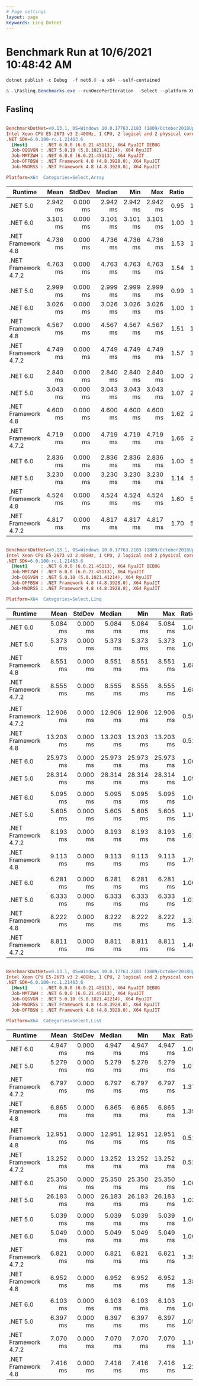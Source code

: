 ```yaml
---
# Page settings
layout: page
keywords: Linq Dotnet
---
```

# Benchmark Run at 10/6/2021 10:48:42 AM


```powershell
dotnet publish -c Debug  -f net6.0 -a x64 --self-contained
```

```powershell
& .\Faslinq.Benchmarks.exe --runOncePerIteration  -Select --platform X64
```

## Faslinq

``` ini

BenchmarkDotNet=v0.13.1, OS=Windows 10.0.17763.2183 (1809/October2018Update/Redstone5)
Intel Xeon CPU E5-2673 v3 2.40GHz, 1 CPU, 2 logical and 2 physical cores
.NET SDK=6.0.100-rc.1.21463.6
  [Host]     : .NET 6.0.0 (6.0.21.45113), X64 RyuJIT DEBUG
  Job-OQGVGN : .NET 5.0.10 (5.0.1021.41214), X64 RyuJIT
  Job-MMTZWH : .NET 6.0.0 (6.0.21.45113), X64 RyuJIT
  Job-OFFBSW : .NET Framework 4.8 (4.8.3928.0), X64 RyuJIT
  Job-MNDRSS : .NET Framework 4.8 (4.8.3928.0), X64 RyuJIT

Platform=X64  Categories=Select,Array  

```

|              Runtime |     Mean |   StdDev |   Median |      Min |      Max | Ratio |   Size |
|--------------------- |---------:|---------:|---------:|---------:|---------:|------:|------- |
|             .NET 5.0 | 2.942 ms | 0.000 ms | 2.942 ms | 2.942 ms | 2.942 ms |  0.95 |      1 |
|             .NET 6.0 | 3.101 ms | 0.000 ms | 3.101 ms | 3.101 ms | 3.101 ms |  1.00 |      1 |
|   .NET Framework 4.8 | 4.736 ms | 0.000 ms | 4.736 ms | 4.736 ms | 4.736 ms |  1.53 |      1 |
| .NET Framework 4.7.2 | 4.763 ms | 0.000 ms | 4.763 ms | 4.763 ms | 4.763 ms |  1.54 |      1 |
|                      |          |          |          |          |          |       |        |
|             .NET 5.0 | 2.999 ms | 0.000 ms | 2.999 ms | 2.999 ms | 2.999 ms |  0.99 | 100000 |
|             .NET 6.0 | 3.026 ms | 0.000 ms | 3.026 ms | 3.026 ms | 3.026 ms |  1.00 | 100000 |
|   .NET Framework 4.8 | 4.567 ms | 0.000 ms | 4.567 ms | 4.567 ms | 4.567 ms |  1.51 | 100000 |
| .NET Framework 4.7.2 | 4.749 ms | 0.000 ms | 4.749 ms | 4.749 ms | 4.749 ms |  1.57 | 100000 |
|                      |          |          |          |          |          |       |        |
|             .NET 6.0 | 2.840 ms | 0.000 ms | 2.840 ms | 2.840 ms | 2.840 ms |  1.00 |    250 |
|             .NET 5.0 | 3.043 ms | 0.000 ms | 3.043 ms | 3.043 ms | 3.043 ms |  1.07 |    250 |
|   .NET Framework 4.8 | 4.600 ms | 0.000 ms | 4.600 ms | 4.600 ms | 4.600 ms |  1.62 |    250 |
| .NET Framework 4.7.2 | 4.719 ms | 0.000 ms | 4.719 ms | 4.719 ms | 4.719 ms |  1.66 |    250 |
|                      |          |          |          |          |          |       |        |
|             .NET 6.0 | 2.836 ms | 0.000 ms | 2.836 ms | 2.836 ms | 2.836 ms |  1.00 |   5000 |
|             .NET 5.0 | 3.230 ms | 0.000 ms | 3.230 ms | 3.230 ms | 3.230 ms |  1.14 |   5000 |
|   .NET Framework 4.8 | 4.524 ms | 0.000 ms | 4.524 ms | 4.524 ms | 4.524 ms |  1.60 |   5000 |
| .NET Framework 4.7.2 | 4.817 ms | 0.000 ms | 4.817 ms | 4.817 ms | 4.817 ms |  1.70 |   5000 |
``` ini

BenchmarkDotNet=v0.13.1, OS=Windows 10.0.17763.2183 (1809/October2018Update/Redstone5)
Intel Xeon CPU E5-2673 v3 2.40GHz, 1 CPU, 2 logical and 2 physical cores
.NET SDK=6.0.100-rc.1.21463.6
  [Host]     : .NET 6.0.0 (6.0.21.45113), X64 RyuJIT DEBUG
  Job-MMTZWH : .NET 6.0.0 (6.0.21.45113), X64 RyuJIT
  Job-OQGVGN : .NET 5.0.10 (5.0.1021.41214), X64 RyuJIT
  Job-OFFBSW : .NET Framework 4.8 (4.8.3928.0), X64 RyuJIT
  Job-MNDRSS : .NET Framework 4.8 (4.8.3928.0), X64 RyuJIT

Platform=X64  Categories=Select,Linq  

```

|              Runtime |      Mean |   StdDev |    Median |       Min |       Max | Ratio |   Size |
|--------------------- |----------:|---------:|----------:|----------:|----------:|------:|------- |
|             .NET 6.0 |  5.084 ms | 0.000 ms |  5.084 ms |  5.084 ms |  5.084 ms |  1.00 |      1 |
|             .NET 5.0 |  5.373 ms | 0.000 ms |  5.373 ms |  5.373 ms |  5.373 ms |  1.06 |      1 |
|   .NET Framework 4.8 |  8.551 ms | 0.000 ms |  8.551 ms |  8.551 ms |  8.551 ms |  1.68 |      1 |
| .NET Framework 4.7.2 |  8.555 ms | 0.000 ms |  8.555 ms |  8.555 ms |  8.555 ms |  1.68 |      1 |
|                      |           |          |           |           |           |       |        |
| .NET Framework 4.7.2 | 12.906 ms | 0.000 ms | 12.906 ms | 12.906 ms | 12.906 ms |  0.50 | 100000 |
|   .NET Framework 4.8 | 13.203 ms | 0.000 ms | 13.203 ms | 13.203 ms | 13.203 ms |  0.51 | 100000 |
|             .NET 6.0 | 25.973 ms | 0.000 ms | 25.973 ms | 25.973 ms | 25.973 ms |  1.00 | 100000 |
|             .NET 5.0 | 28.314 ms | 0.000 ms | 28.314 ms | 28.314 ms | 28.314 ms |  1.09 | 100000 |
|                      |           |          |           |           |           |       |        |
|             .NET 6.0 |  5.095 ms | 0.000 ms |  5.095 ms |  5.095 ms |  5.095 ms |  1.00 |    250 |
|             .NET 5.0 |  5.605 ms | 0.000 ms |  5.605 ms |  5.605 ms |  5.605 ms |  1.10 |    250 |
| .NET Framework 4.7.2 |  8.193 ms | 0.000 ms |  8.193 ms |  8.193 ms |  8.193 ms |  1.61 |    250 |
|   .NET Framework 4.8 |  9.113 ms | 0.000 ms |  9.113 ms |  9.113 ms |  9.113 ms |  1.79 |    250 |
|                      |           |          |           |           |           |       |        |
|             .NET 6.0 |  6.281 ms | 0.000 ms |  6.281 ms |  6.281 ms |  6.281 ms |  1.00 |   5000 |
|             .NET 5.0 |  6.333 ms | 0.000 ms |  6.333 ms |  6.333 ms |  6.333 ms |  1.01 |   5000 |
|   .NET Framework 4.8 |  8.222 ms | 0.000 ms |  8.222 ms |  8.222 ms |  8.222 ms |  1.31 |   5000 |
| .NET Framework 4.7.2 |  8.811 ms | 0.000 ms |  8.811 ms |  8.811 ms |  8.811 ms |  1.40 |   5000 |
``` ini

BenchmarkDotNet=v0.13.1, OS=Windows 10.0.17763.2183 (1809/October2018Update/Redstone5)
Intel Xeon CPU E5-2673 v3 2.40GHz, 1 CPU, 2 logical and 2 physical cores
.NET SDK=6.0.100-rc.1.21463.6
  [Host]     : .NET 6.0.0 (6.0.21.45113), X64 RyuJIT DEBUG
  Job-MMTZWH : .NET 6.0.0 (6.0.21.45113), X64 RyuJIT
  Job-OQGVGN : .NET 5.0.10 (5.0.1021.41214), X64 RyuJIT
  Job-MNDRSS : .NET Framework 4.8 (4.8.3928.0), X64 RyuJIT
  Job-OFFBSW : .NET Framework 4.8 (4.8.3928.0), X64 RyuJIT

Platform=X64  Categories=Select,List  

```

|              Runtime |      Mean |   StdDev |    Median |       Min |       Max | Ratio |   Size |
|--------------------- |----------:|---------:|----------:|----------:|----------:|------:|------- |
|             .NET 6.0 |  4.947 ms | 0.000 ms |  4.947 ms |  4.947 ms |  4.947 ms |  1.00 |      1 |
|             .NET 5.0 |  5.279 ms | 0.000 ms |  5.279 ms |  5.279 ms |  5.279 ms |  1.07 |      1 |
| .NET Framework 4.7.2 |  6.797 ms | 0.000 ms |  6.797 ms |  6.797 ms |  6.797 ms |  1.37 |      1 |
|   .NET Framework 4.8 |  6.865 ms | 0.000 ms |  6.865 ms |  6.865 ms |  6.865 ms |  1.39 |      1 |
|                      |           |          |           |           |           |       |        |
|   .NET Framework 4.8 | 12.951 ms | 0.000 ms | 12.951 ms | 12.951 ms | 12.951 ms |  0.51 | 100000 |
| .NET Framework 4.7.2 | 13.252 ms | 0.000 ms | 13.252 ms | 13.252 ms | 13.252 ms |  0.52 | 100000 |
|             .NET 6.0 | 25.350 ms | 0.000 ms | 25.350 ms | 25.350 ms | 25.350 ms |  1.00 | 100000 |
|             .NET 5.0 | 26.183 ms | 0.000 ms | 26.183 ms | 26.183 ms | 26.183 ms |  1.03 | 100000 |
|                      |           |          |           |           |           |       |        |
|             .NET 5.0 |  5.039 ms | 0.000 ms |  5.039 ms |  5.039 ms |  5.039 ms |  1.00 |    250 |
|             .NET 6.0 |  5.049 ms | 0.000 ms |  5.049 ms |  5.049 ms |  5.049 ms |  1.00 |    250 |
| .NET Framework 4.7.2 |  6.821 ms | 0.000 ms |  6.821 ms |  6.821 ms |  6.821 ms |  1.35 |    250 |
|   .NET Framework 4.8 |  6.952 ms | 0.000 ms |  6.952 ms |  6.952 ms |  6.952 ms |  1.38 |    250 |
|                      |           |          |           |           |           |       |        |
|             .NET 6.0 |  6.103 ms | 0.000 ms |  6.103 ms |  6.103 ms |  6.103 ms |  1.00 |   5000 |
|             .NET 5.0 |  6.397 ms | 0.000 ms |  6.397 ms |  6.397 ms |  6.397 ms |  1.05 |   5000 |
| .NET Framework 4.7.2 |  7.070 ms | 0.000 ms |  7.070 ms |  7.070 ms |  7.070 ms |  1.16 |   5000 |
|   .NET Framework 4.8 |  7.416 ms | 0.000 ms |  7.416 ms |  7.416 ms |  7.416 ms |  1.22 |   5000 |
